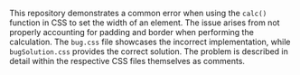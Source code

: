 This repository demonstrates a common error when using the `calc()` function in CSS to set the width of an element. The issue arises from not properly accounting for padding and border when performing the calculation.  The `bug.css` file showcases the incorrect implementation, while `bugSolution.css` provides the correct solution.  The problem is described in detail within the respective CSS files themselves as comments. 